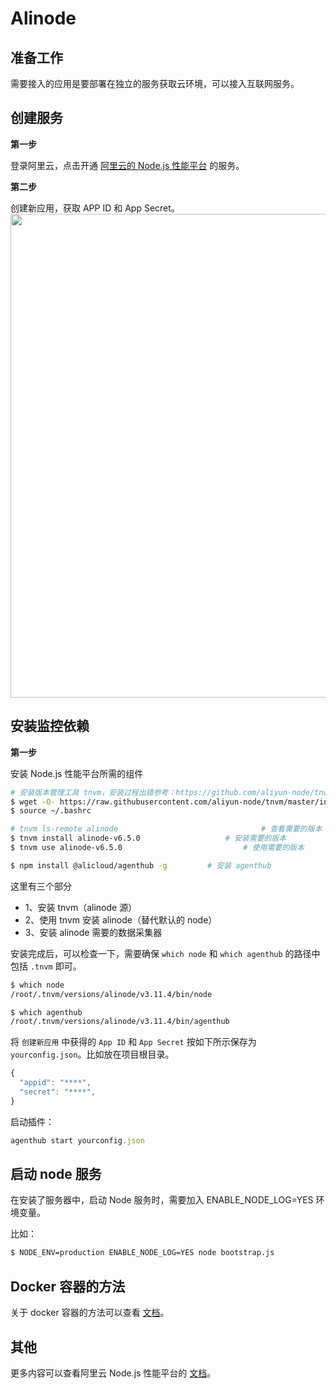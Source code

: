 # Alinode

## 准备工作

需要接入的应用是要部署在独立的服务获取云环境，可以接入互联网服务。

## 创建服务

**第一步**

登录阿里云，点击开通 [阿里云的 Node.js 性能平台](https://www.aliyun.com/product/nodejs) 的服务。

**第二步**

创建新应用，获取 APP ID 和 App Secret。
<img src="https://cdn.nlark.com/yuque/0/2021/png/187105/1617267785895-dd0fb702-91c7-4b25-9c64-8a9358f2d254.png#align=left&display=inline&height=351&margin=%5Bobject%20Object%5D&name=image.png&originHeight=702&originWidth=1548&size=106487&status=done&style=none&width=774" width="774" />

## 安装监控依赖

**第一步**

安装 Node.js 性能平台所需的组件

```bash
# 安装版本管理工具 tnvm，安装过程出错参考：https://github.com/aliyun-node/tnvm
$ wget -O- https://raw.githubusercontent.com/aliyun-node/tnvm/master/install.sh | bash
$ source ~/.bashrc

# tnvm ls-remote alinode 								# 查看需要的版本
$ tnvm install alinode-v6.5.0 					# 安装需要的版本
$ tnvm use alinode-v6.5.0 							# 使用需要的版本

$ npm install @alicloud/agenthub -g 		# 安装 agenthub
```

这里有三个部分

- 1、安装 tnvm（alinode 源）
- 2、使用 tnvm 安装 alinode（替代默认的 node）
- 3、安装 alinode 需要的数据采集器

安装完成后，可以检查一下，需要确保 `which node` 和 `which agenthub` 的路径中包括 `.tnvm` 即可。

```bash
$ which node
/root/.tnvm/versions/alinode/v3.11.4/bin/node

$ which agenthub
/root/.tnvm/versions/alinode/v3.11.4/bin/agenthub
```

将 `创建新应用` 中获得的 `App ID` 和 `App Secret` 按如下所示保存为 `yourconfig.json`。比如放在项目根目录。

```typescript
{
  "appid": "****",
  "secret": "****",
}
```

启动插件：

```typescript
agenthub start yourconfig.json
```

## 启动 node 服务

在安装了服务器中，启动 Node 服务时，需要加入 ENABLE_NODE_LOG=YES 环境变量。

比如：

```bash
$ NODE_ENV=production ENABLE_NODE_LOG=YES node bootstrap.js
```

## Docker 容器的方法

关于 docker 容器的方法可以查看 [文档](https://help.aliyun.com/document_detail/66027.html?spm=a2c4g.11186623.6.580.261ba70feI6mWt)。

## 其他

更多内容可以查看阿里云 Node.js 性能平台的 [文档](https://help.aliyun.com/document_detail/60338.html?spm=a2c4g.11186623.6.548.599312e6IkGO9v)。
